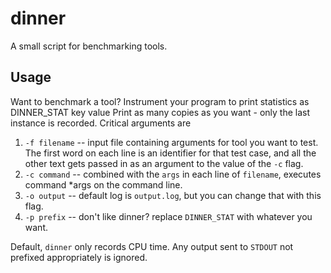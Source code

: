# dinner
A small script for benchmarking tools.

## Usage
Want to benchmark a tool? Instrument your program to print statistics as
    DINNER_STAT key value
Print as many copies as you want - only the last instance is recorded. Critical arguments are
1. `-f filename` -- input file containing arguments for tool you want to test. The first word on each line is an identifier for that test case, and all the other text gets passed in as an argument to the value of the `-c` flag.
2. `-c command` -- combined with the `args` in each line of `filename`, executes
    command *args
on the command line.
3. `-o output` -- default log is `output.log`, but you can change that with this flag.
4. `-p prefix` -- don't like dinner? replace `DINNER_STAT` with whatever you want.

Default, `dinner` only records CPU time. Any output sent to `STDOUT` not prefixed appropriately is ignored.
